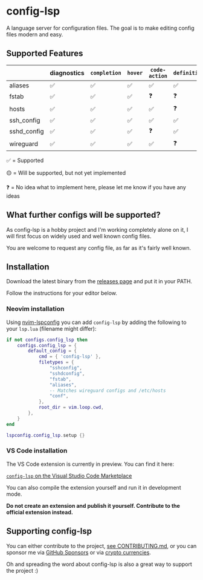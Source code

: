 # config-lsp

A language server for configuration files. The goal is to make editing config files modern and easy.

## Supported Features

|             | diagnostics | `completion` | `hover` | `code-action` | `definition` | `rename` | `signature-help` |
|-------------|-------------|--------------|---------|---------------|--------------|----------|------------------|
| aliases     | ✅           | ✅            | ✅       | ✅             | ✅            | ✅        | ✅               |
| fstab       | ✅           | ✅            | ✅       | ❓             | ❓            | ❓        | 🟡               |
| hosts       | ✅           | ✅            | ✅       | ✅             | ❓            | ❓        | ✅               |
| ssh_config  | ✅           | ✅            | ✅       | ✅             | ✅            | ✅        | ✅               |
| sshd_config | ✅           | ✅            | ✅       | ❓             | ✅            | ❓        | ✅               |
| wireguard   | ✅           | ✅            | ✅       | ✅             | ❓            | ❓        | 🟡               |

✅ = Supported

🟡 = Will be supported, but not yet implemented

❓ = No idea what to implement here, please let me know if you have any ideas

## What further configs will be supported?

As config-lsp is a hobby project and I'm working completely alone on it, 
I will first focus on widely used and well known config files.

You are welcome to request any config file, as far as it's fairly well known.

## Installation

Download the latest binary from the [releases page](https://github.com/Myzel394/config-lsp/releases) and put it in your PATH.

Follow the instructions for your editor below.

### Neovim installation

Using [nvim-lspconfig](https://github.com/neovim/nvim-lspconfig) you can add `config-lsp` by adding the following to your `lsp.lua` (filename might differ):

```lua
if not configs.config_lsp then
    configs.config_lsp = {
        default_config = {
            cmd = { 'config-lsp' },
            filetypes = {
                "sshconfig",
                "sshdconfig",
                "fstab",
                "aliases",
                -- Matches wireguard configs and /etc/hosts
                "conf",
            },
            root_dir = vim.loop.cwd,
        },
    }
end

lspconfig.config_lsp.setup {}
`````

### VS Code installation

The VS Code extension is currently in preview.
You can find it here:

[`config-lsp` on the Visual Studio Code Marketplace](https://marketplace.visualstudio.com/items?itemName=myzel394.config-lsp)

You can also compile the extension yourself and run it in development mode.

**Do not create an extension and publish it yourself. Contribute to the official extension instead.**

## Supporting config-lsp

You can either contribute to the project, [see CONTRIBUTING.md](CONTRIBUTING.md), or you can sponsor me via [GitHub Sponsors](https://github.com/sponsors/Myzel394) or via [crypto currencies](https://github.com/Myzel394/contact-me?tab=readme-ov-file#donations).

Oh and spreading the word about config-lsp is also a great way to support the project :)


